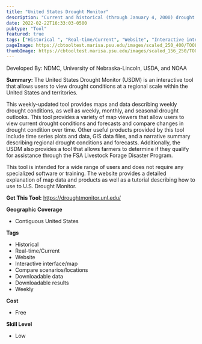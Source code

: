 ```yaml
---
title: "United States Drought Monitor"
description: "Current and historical (through January 4, 2000) drought comparison mapping tool of continental U.S., Alaska, Hawaii,  and territories"
date: 2022-02-22T16:33:03-0500
pubtype: "Tool"
featured: true
tags: ["Historical ", "Real-time/Current", "Website", "Interactive interface/map", "Compare scenarios/locations", "Downloadable data", "Downloadable results", "Weekly"]
pageImage: https://cbtooltest.marisa.psu.edu/images/scaled_250_400/TOOLID_44.0_ScreenCapture-1.png
thumbImage: https://cbtooltest.marisa.psu.edu/images/scaled_156_250/TOOLID_44.0_ScreenCapture-1.png
---
```

Developed By: NDMC, University of Nebraska-Lincoln, USDA, and NOAA

**Summary:** The United States Drought Monitor (USDM) is an interactive tool that allows users to view drought conditions at a regional scale within the United States and territories.

This weekly-updated tool provides maps and data describing weekly drought conditions, as well as weekly, monthly, and seasonal drought outlooks. This tool provides a variety of map viewers that allow users to view current drought conditions and forecasts and compare changes in drought condition over time. Other useful products provided by this tool include time series plots and data, GIS data files, and a narrative summary describing regional drought conditions and forecasts. Additionally, the USDM also provides a tool that allows farmers to determine if they qualify for assistance through the FSA Livestock Forage Disaster Program. 

This tool is intended for a wide range of users and does not require any specialized software or training. The website provides a detailed explanation of map data and products as well as a tutorial describing how to use to U.S. Drought Monitor. 

__**Get This Tool:**__ https://droughtmonitor.unl.edu/


__**Geographic Coverage**__
- Contiguous United States

__**Tags**__
-  Historical 
-  Real-time/Current
-  Website
-  Interactive interface/map
-  Compare scenarios/locations
-  Downloadable data
-  Downloadable results
-  Weekly

__**Cost**__
- Free

__**Skill Level**__
- Low
